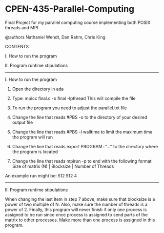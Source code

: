 CPEN-435-Parallel-Computing
===========================

Final Project for my parallel computing course implementing both POSIX threads and MPI

@authors
Nathaniel Wendt, Dan Rahm, Chris King

CONTENTS

I.   How to run the program

II.  Program runtime stipulations

***************************************************

I.   How to run the program

1. Open the directory in ada

2. Type: mpicc final.c -o final -lpthread
	This will compile the file

3. To run the program you need to adjust the parallel.txt file

4. Change the line that reads #PBS -o to the directory of your desired output file

5. Change the line that reads #PBS -l walltime to limit the maximum time the program will run

6. Change the line that reads export PROGRAM="..." to the directory where the program is located

7. Change the line that reads mpirun -p to end with the following format
	Size of matrix (N)  |   Blocksize  | Number of Threads


An example run might be:  512 512 4



***************************************************

II.  Program runtime stipulations

When changing the last item in step 7 above, make sure that blocksize
is a power of two multiple of N.  Also, make sure the number of threads
is a power of 2.  Finally, this program will never finish if only one process
is assigned to be run since once process is assigned to send parts
of the matrix to other processes.  Make more than one process is assigned
in this program.
